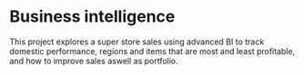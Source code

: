 # Business intelligence

This project explores a super store sales using advanced BI to track domestic performance, regions and items that are most and least profitable, and how to improve sales aswell as portfolio.
